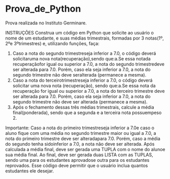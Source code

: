 # Prova_de_Python
Prova realizada no Instituto Germinare.


INSTRUÇÕES
Construa  um  código  em  Python  que  solicite  ao  usuário  o nome  de  um  estudante, e suas  médias trimestrais, formadas por 3 notas(1º, 2ºe 3ºtrimestres) e, utilizando funções, faça:
   1. Caso a nota do segundo trimestreseja inferior a 7.0, o código deverá solicitaruma nova nota(recuperação),sendo que:a.Se essa notada recuperaçãofor igual ou superior a 7.0, a    nota do segundo trimestredeve  ser  alterada  para  7.0.  Porém,  caso  ela  seja  inferior  a  7.0,  a  nota do  segundo trimestre não deve seralterada (permanece a mesma).
   2. Caso a nota do terceirotrimestreseja inferior a 7.0, o código deverá solicitar uma nova nota (recuperação), sendo que:a.Se essa nota da recuperação for igual ou superior a      7.0, a nota do terceiro trimestre deve  ser  alterada  para  7.0.  Porém,  caso  ela  seja  inferior  a  7.0,  a  nota  do  segundo trimestre não deve ser alterada (permanece a    mesma).
   3. Após o fechamento dessas três médias trimestrais, calcule a média final(ponderada), sendo que a segunda e a terceira nota possuempeso 2.

Importante: 
   Caso a nota do primeiro trimestreseja inferior a 7.0e caso o aluno fique com uma média no segundo trimestre maior ou igual a 7.0, a nota do primeiro trimestre deve ser            alteradapara 7.0. Porém, caso a média do segundo tenha sidoinferior a 7.0, a nota não deve ser alterada.
   Após calculada a média final, deve ser gerada uma TUPLA com o nome do alunoe sua média final.
   Ao  final,  deve  ser  gerada  duas  LISTA  com  as  TUPLAS, sendo  uma  para  os  estudantes  aprovadose outra para os estudantes reprovados. 
   Esse código deve permitir que o usuário inclua quantos estudantes ele desejar.
